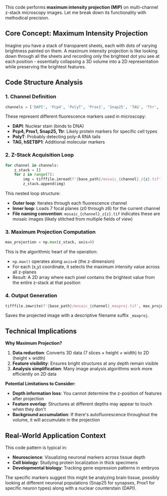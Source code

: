 This code performs **maximum intensity projection (MIP)** on multi-channel z-stack microscopy images. Let me break down its functionality with methodical precision.

## Core Concept: Maximum Intensity Projection

Imagine you have a stack of transparent sheets, each with dots of varying brightness painted on them. A maximum intensity projection is like looking down through all the sheets and recording only the brightest dot you see at each position - essentially collapsing a 3D volume into a 2D representation while preserving the brightest features.

## Code Structure Analysis

### 1. **Channel Definition**
```python
channels = ['DAPI', 'Pcp4', 'PolyT', 'Prox1', 'Snap25', 'TAG', 'Ttr', 'hSETBP1']
```
These represent different fluorescence markers used in microscopy:
- **DAPI**: Nuclear stain (binds to DNA)
- **Pcp4, Prox1, Snap25, Ttr**: Likely protein markers for specific cell types
- **PolyT**: Probably detecting poly-A RNA tails
- **TAG, hSETBP1**: Additional molecular markers

### 2. **Z-Stack Acquisition Loop**
```python
for channel in channels:
    z_stack = []
    for z in range(7):
        img = tifffile.imread(f'{base_path}/mosaic_{channel}_z{z}.tif')
        z_stack.append(img)
```

This nested loop structure:
- **Outer loop**: Iterates through each fluorescence channel
- **Inner loop**: Loads 7 focal planes (z0 through z6) for the current channel
- **File naming convention**: `mosaic_{channel}_z{z}.tif` indicates these are mosaic images (likely stitched from multiple fields of view)

### 3. **Maximum Projection Computation**
```python
max_projection = np.max(z_stack, axis=0)
```

This is the algorithmic heart of the operation:
- `np.max()` operates along `axis=0` (the z-dimension)
- For each (x,y) coordinate, it selects the maximum intensity value across all z-planes
- Result: A 2D array where each pixel contains the brightest value from the entire z-stack at that position

### 4. **Output Generation**
```python
tifffile.imwrite(f'{base_path}/mosaic_{channel}_maxproj.tif', max_projection)
```

Saves the projected image with a descriptive filename suffix `_maxproj`.

## Technical Implications

**Why Maximum Projection?**
1. **Data reduction**: Converts 3D data (7 slices × height × width) to 2D (height × width)
2. **Feature visibility**: Ensures bright structures at any depth remain visible
3. **Analysis simplification**: Many image analysis algorithms work more efficiently on 2D data

**Potential Limitations to Consider:**
- **Depth information loss**: You cannot determine the z-position of features after projection
- **Feature overlap**: Structures at different depths may appear to touch when they don't
- **Background accumulation**: If there's autofluorescence throughout the volume, it will accumulate in the projection

## Real-World Application Context

This code pattern is typical in:
- **Neuroscience**: Visualizing neuronal markers across tissue depth
- **Cell biology**: Studying protein localization in thick specimens
- **Developmental biology**: Tracking gene expression patterns in embryos

The specific markers suggest this might be analyzing brain tissue, possibly looking at different neuronal populations (Snap25 for synapses, Prox1 for specific neuron types) along with a nuclear counterstain (DAPI).